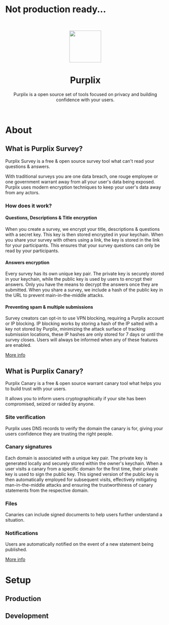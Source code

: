 # Not production ready...

&nbsp;

<div align="center">
  <img src="https://i.imgur.com/1pkrLq9.png" width="100px" />
  <h1>Purplix</h1>
  <quote>
    Purplix is a open source set of tools focused on privacy and building confidence with your users.
  </quote>
</div>

&nbsp;

# About
## What is Purplix Survey?
Purplix Survey is a free & open source survey tool what can't read your questions & answers.

With traditional surveys you are one data breach, one rouge employee or one government warrant away from all your user's data being exposed. Purplix uses modern encryption techniques to keep your user's data away from any actors.

### How does it work?
#### Questions, Descriptions & Title encryption

When you create a survey, we encrypt your title, descriptions & questions with a secret key. This key is then stored encrypted in your keychain. When you share your survey with others using a link, the key is stored in the link for your participants. This ensures that your survey questions can only be read by your participants.

#### Answers encryption
Every survey has its own unique key pair. The private key is securely stored in your keychain, while the public key is used by users to encrypt their answers. Only you have the means to decrypt the answers once they are submitted. When you share a survey, we include a hash of the public key in the URL to prevent main-in-the-middle attacks.

#### Preventing spam & multiple submissions
Survey creators can opt-in to use VPN blocking, requiring a Purplix account or IP blocking. IP blocking works by storing a hash of the IP salted with a key not stored by Purplix, minimizing the attack surface of tracking submission locations, these IP hashes are only stored for 7 days or until the survey closes. Users will always be informed when any of these features are enabled.

[More info]()

## What is Purplix Canary?
Purplix Canary is a free & open source warrant canary tool what helps you to build trust with your users.

It allows you to inform users cryptographically if your site has been compromised, seized or raided by anyone.

### Site verification
Purplix uses DNS records to verify the domain the canary is for, giving your users confidence they are trusting the right people.

### Canary signatures
Each domain is associated with a unique key pair. The private key is generated locally and securely stored within the owner's keychain. When a user visits a canary from a specific domain for the first time, their private key is used to sign the public key. This signed version of the public key is then automatically employed for subsequent visits, effectively mitigating man-in-the-middle attacks and ensuring the trustworthiness of canary statements from the respective domain.

### Files
Canaries can include signed documents to help users further understand a situation.

### Notifications
Users are automatically notified on the event of a new statement being published.

[More info]()

# Setup
## Production

## Development